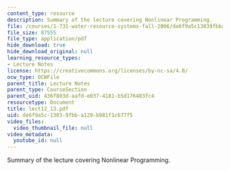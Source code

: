 ```yaml
---
content_type: resource
description: Summary of the lecture covering Nonlinear Programming.
file: /courses/1-731-water-resource-systems-fall-2006/de6f9a5c13039fbba129b981f1c677f5_lect12_13.pdf
file_size: 87555
file_type: application/pdf
hide_download: true
hide_download_original: null
learning_resource_types:
- Lecture Notes
license: https://creativecommons.org/licenses/by-nc-sa/4.0/
ocw_type: OCWFile
parent_title: Lecture Notes
parent_type: CourseSection
parent_uid: 436f803d-aafd-e037-4181-b5d176483fc4
resourcetype: Document
title: lect12_13.pdf
uid: de6f9a5c-1303-9fbb-a129-b981f1c677f5
video_files:
  video_thumbnail_file: null
video_metadata:
  youtube_id: null
---
```

Summary of the lecture covering Nonlinear Programming.